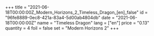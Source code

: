 +++
title = "2021-06-18T00:00:00Z_Modern_Horizons_2_Timeless_Dragon_[en]_false"
id = "96fe8889-0ec8-421a-83a4-5d00ab4804db"
date = "2021-06-18T00:00:00Z"
name = "Timeless Dragon"
lang = ["en"]
price = "0.13"
quantity = 4
foil = false
set = "Modern Horizons 2"
+++
